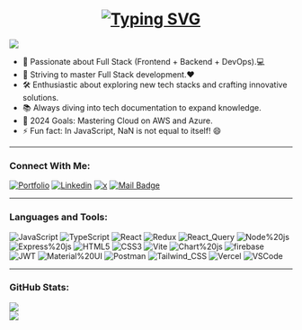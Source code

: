 <h1 align="center">
    <a href="https://git.io/typing-svg">
    <img src="https://readme-typing-svg.demolab.com?font=Fira+Code&weight=500&size=30&duration=4000&pause=1000&center=true&random=false&width=435&lines=Hello+There!+%F0%9F%91%8B;This+Omkar+Potphode....;Nice+to+meet+you!" alt="Typing SVG" />
    </a>
</h1>

[![](https://visitcount.itsvg.in/api?id=Omkar-Potphode&icon=8&color=1)](https://visitcount.itsvg.in)

- 🚀 Passionate about Full Stack (Frontend + Backend + DevOps).💻
- 🌱 Striving to master Full Stack development.❤️
- 🛠️ Enthusiastic about exploring new tech stacks and crafting innovative solutions.
- 📚 Always diving into tech documentation to expand knowledge.
- 🎯 2024 Goals: Mastering Cloud on AWS and Azure.
- ⚡ Fun fact: In JavaScript, NaN is not equal to itself! 😄

---

### Connect With Me: 

[![Portfolio](https://img.shields.io/badge/Portfolio-255E63?style=for-the-badge&logo=About.me&logoColor=white)](https://omkar-potphode-portfolio-phi.vercel.app/)
[![Linkedin](https://img.shields.io/badge/LinkedIn-0077B5?style=for-the-badge&logo=linkedin&logoColor=white)](https://www.linkedin.com/in/omkar-potphode-497b63237/)
[![x](https://img.shields.io/badge/X-000000?style=for-the-badge&logo=x&logoColor=white)](https://twitter.com/OmkarP33836)
[![Mail Badge](https://img.shields.io/badge/Gmail-D14836?style=for-the-badge&logo=gmail&logoColor=white)](mailto:omkar03potphode@gmail.com)


---

### Languages and Tools: 

![JavaScript](https://img.shields.io/badge/JavaScript-323330?style=for-the-badge&logo=javascript&logoColor=F7DF1E)
![TypeScript](https://img.shields.io/badge/TypeScript-007ACC?style=for-the-badge&logo=typescript&logoColor=white)
![React](https://img.shields.io/badge/React-20232A?style=for-the-badge&logo=react&logoColor=61DAFB)
![Redux](https://img.shields.io/badge/Redux-593D88?style=for-the-badge&logo=redux&logoColor=white)
![React_Query](https://img.shields.io/badge/React_Query-FF4154?style=for-the-badge&logo=ReactQuery&logoColor=white)
![Node%20js](https://img.shields.io/badge/Node%20js-339933?style=for-the-badge&logo=nodedotjs&logoColor=white)
![Express%20js](https://img.shields.io/badge/Express%20js-000000?style=for-the-badge&logo=express&logoColor=white)
![HTML5](https://img.shields.io/badge/HTML5-E34F26?style=for-the-badge&logo=html5&logoColor=white)
![CSS3](https://img.shields.io/badge/CSS3-1572B6?style=for-the-badge&logo=css3&logoColor=white)
![Vite](https://img.shields.io/badge/Vite-B73BFE?style=for-the-badge&logo=vite&logoColor=FFD62E)
![Chart%20js](https://img.shields.io/badge/Chart%20js-FF6384?style=for-the-badge&logo=chartdotjs&logoColor=white)
![firebase](https://img.shields.io/badge/firebase-ffca28?style=for-the-badge&logo=firebase&logoColor=black)
![JWT](https://img.shields.io/badge/JWT-000000?style=for-the-badge&logo=JSON%20web%20tokens&logoColor=white)
![Material%20UI](https://img.shields.io/badge/Material%20UI-007FFF?style=for-the-badge&logo=mui&logoColor=white)
![Postman](https://img.shields.io/badge/Postman-FF6C37?style=for-the-badge&logo=Postman&logoColor=white)
![Tailwind_CSS](https://img.shields.io/badge/Tailwind_CSS-38B2AC?style=for-the-badge&logo=tailwind-css&logoColor=white)
![Vercel](https://img.shields.io/badge/Vercel-000000?style=for-the-badge&logo=vercel&logoColor=white)
![VSCode](https://img.shields.io/badge/VSCode-0078D4?style=for-the-badge&logo=visual%20studio%20code&logoColor=white)

---

### GitHub Stats:

![](https://github-readme-stats.vercel.app/api?username=Omkar-Potphode&theme=react&hide_border=false&include_all_commits=false&count_private=false)<br/>
![](https://github-readme-streak-stats.herokuapp.com/?user=Omkar-Potphode&theme=react&hide_border=false)<br/>